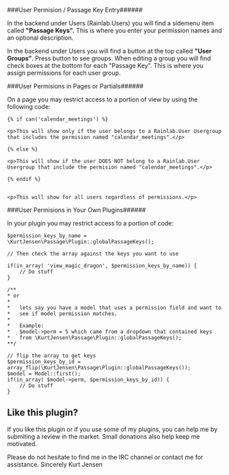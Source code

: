 
###User Permision / Passage Key Entry######

In the backend under Users (Rainlab.Users) you will find a sidemenu item called __"Passage Keys".__  This is where you enter your permission names and an optional description.


In the backend under Users you will find a button at the top called __"User Groups"__. Press button to see groups.  When editing a group you will find check boxes at the bottom for each "Passage Key".  This is where you assign permissions for each user group.


###User Permisions in Pages or Partials######

On a page you may restrict access to a portion of view by using the following code:

    {% if can('calendar_meetings') %}

    <p>This will show only if the user belongs to a Rainlab.User Usergroup that includes the permision named "calendar_meetings".</p>

    {% else %}

    <p>This will show if the user DOES NOT belong to a Rainlab.User Usergroup that include the permision named "calendar_meetings".</p>

    {% endif %}


    <p>This will show for all users regardless of permissions.</p>


###User Permisions in Your Own Plugins######

In your plugin you may restrict access to a portion of code:


	$permission_keys_by_name = \KurtJensen\Passage\Plugin::globalPassageKeys();

	// Then check the array against the keys you want to use

	if(in_array( 'view_magic_dragon', $permission_keys_by_name)) {
		// Do stuff
	}

	/**
	* or
	* 
	* 	lets say you have a model that uses a permission field and want to
	*  	see if model permission matches.
	* 
	* 	Example:
	* 	$model->perm = 5 which came from a dropdown that contained keys 
	* 	from \KurtJensen\Passage\Plugin::globalPassageKeys();
	**/

	// flip the array to get keys
	$permission_keys_by_id = array_flip(\KurtJensen\Passage\Plugin::globalPassageKeys());
	$model = Model::first();
	if(in_array( $model->perm, $permission_keys_by_id)) {
		// Do stuff
	}


## Like this plugin?
If you like this plugin or if you use some of my plugins, you can help me by submiting a review in the market. Small donations also help keep me motivated. 

Please do not hesitate to find me in the IRC channel or contact me for assistance.
Sincerely 
Kurt Jensen